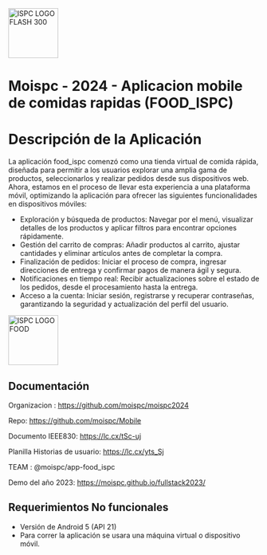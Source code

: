 
<img src="https://github.com/user-attachments/assets/0bf52317-646d-4954-be80-caa421b0206d" alt="ISPC LOGO FLASH 300" width="100"/>

# Moispc - 2024 - Aplicacion mobile de comidas rapidas (FOOD_ISPC)

# Descripción de la Aplicación
La aplicación food_ispc comenzó como una tienda virtual de comida rápida, diseñada para permitir a los usuarios explorar una amplia gama de productos, seleccionarlos y realizar pedidos desde sus dispositivos web. Ahora, estamos en el proceso de llevar esta experiencia a una plataforma móvil, optimizando la aplicación para ofrecer las siguientes funcionalidades en dispositivos móviles:

* Exploración y búsqueda de productos: Navegar por el menú, visualizar detalles de los productos y aplicar filtros para encontrar opciones rápidamente.
* Gestión del carrito de compras: Añadir productos al carrito, ajustar cantidades y eliminar artículos antes de completar la compra.
* Finalización de pedidos: Iniciar el proceso de compra, ingresar direcciones de entrega y confirmar pagos de manera ágil y segura.
* Notificaciones en tiempo real: Recibir actualizaciones sobre el estado de los pedidos, desde el procesamiento hasta la entrega.
* Acceso a la cuenta: Iniciar sesión, registrarse y recuperar contraseñas, garantizando la seguridad y actualización del perfil del usuario.

<img src="https://github.com/user-attachments/assets/51a8f7ad-f85c-4c18-ae37-a978410f24bc" alt="ISPC LOGO FOOD" width="100"/>


## Documentación

Organizacion : https://github.com/moispc/moispc2024

Repo: https://github.com/moispc/Mobile

Documento IEEE830: https://lc.cx/tSc-uj

Planilla Historias de usuario: https://lc.cx/yts_Sj

TEAM : @moispc/app-food_ispc

Demo del año 2023: https://moispc.github.io/fullstack2023/


## Requerimientos No funcionales
* Versión de Android 5 (API 21) 
* Para correr la aplicación se usara una máquina virtual o dispositivo móvil.
